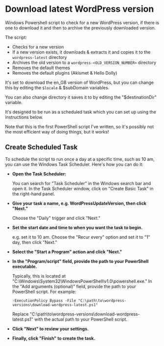 # Download latest WordPress version
Windows Powershell script to check for a new WordPress version, if there is one to download it and then to archive the previously downloaded version.

The script: 
- Checks for a new version
- If a new version exists, it downloads & extracts it and copies it to the `wordpress-latest` directory
- Archives the old version to a `wordpress-<OLD_VERSION_NUMBER>` directory
- Removes the default themes
- Removes the default plugins (Akismet & Hello Dolly)

It's set to download the en_GB version of WordPress, but you can change this by editing the `$locale` & $subDomain variables.

You can also change directory it saves it to by editing the "$destinationDir" variable.

It's designed to be run as a scheduled task which you can set up using the instructions below.

Note that this is the first PowerShell script I've written, so it's possibly not the most efficient way of doing things, but it works!

## Create Scheduled Task
To schedule the script to run once a day at a specific time, such as 10 am, you can use the Windows Task Scheduler. Here's how you can do it:

- **Open the Task Scheduler:**

    You can search for "Task Scheduler" in the Windows search bar and open it.
    In the Task Scheduler window, click on "Create Basic Task" in the right-hand panel.

- **Give your task a name, e.g. WordPressUpdateVersion, then click "Next."**

    Choose the "Daily" trigger and click "Next."

- **Set the start date and time to when you want the task to begin.** 

    e.g. set it to 10 am. Choose the "Recur every" option and set it to "1" day, then click "Next."

- **Select the "Start a Program" action and click "Next."**

- **In the "Program/script" field, provide the path to your PowerShell executable.** 

    Typically, this is located at "C:\Windows\System32\WindowsPowerShell\v1.0\powershell.exe." In the "Add arguments (optional)" field, provide the path to your PowerShell script. For example:

    ```
    -ExecutionPolicy Bypass -File "C:\path\to\wordpress-versions\download-wordpress-latest.ps1"
    ```
    Replace "C:\path\to\wordpress-versions\download-wordpress-latest.ps1" with the actual path to your PowerShell script.

- **Click "Next" to review your settings.**

- **Finally, click "Finish" to create the task.**
